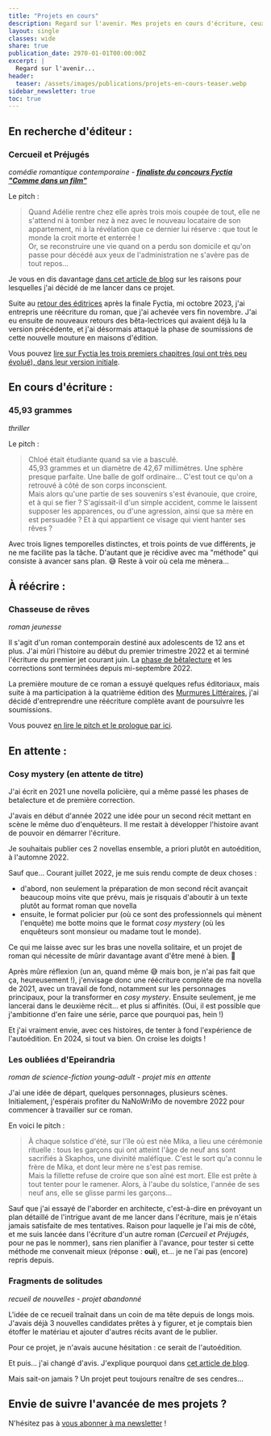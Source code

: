 ```yaml
---
title: "Projets en cours"
description: Regard sur l'avenir. Mes projets en cours d'écriture, ceux à paraître, ceux qui attendent que les autres leur laissent la place...
layout: single
classes: wide
share: true
publication_date: 2970-01-01T00:00:00Z
excerpt: |
  Regard sur l'avenir...
header:
  teaser: /assets/images/publications/projets-en-cours-teaser.webp
sidebar_newsletter: true
toc: true
---
```


## En recherche d'éditeur&nbsp;:

### Cercueil et Préjugés

*comédie romantique contemporaine - <a href="https://www.fyctia.com/blog/articles/833" target="_blank">**finaliste du concours Fyctia "Comme dans un film"**</a>*

Le pitch&nbsp;:
> Quand Adélie rentre chez elle après trois mois coupée de tout, elle ne s'attend ni à tomber nez à nez avec le nouveau locataire de son appartement, ni à la révélation que ce dernier lui réserve&nbsp;: que tout le monde la croit morte et enterrée&nbsp;!
> <br />Or, se reconstruire une vie quand on a perdu son domicile et qu'on passe pour décédé aux yeux de l'administration ne s'avère pas de tout repos&hellip;

Je vous en dis davantage [dans cet article de blog](/ecriture/2023/03/31/objectifs-écriture-2023.html#pourquoi-le-concours-fyctia) sur les raisons pour lesquelles j'ai décidé de me lancer dans ce projet.

Suite au [retour des éditrices](/newsletter/2023-11-05/#cercueil-et-pr%C3%A9jug%C3%A9s-affaire-%C3%A0-suivre) après la finale Fyctia, mi octobre 2023, j'ai entrepris une réécriture du roman, que j'ai achevée vers fin novembre. J'ai eu ensuite de nouveaux retours des bêta-lectrices qui avaient déjà lu la version précédente, et j'ai désormais attaqué la phase de soumissions de cette nouvelle mouture en maisons d'édition.

Vous pouvez <a href="https://www.fyctia.com/stories/cercueil-et-prejuges" target="_blank">lire sur Fyctia les trois premiers chapitres (qui ont très peu évolué), dans leur version initiale</a>.


## En cours d'écriture&nbsp;:

### 45,93&nbsp;grammes

*thriller*

Le pitch&nbsp;:
> Chloé était étudiante quand sa vie a basculé.
> <br />45,93&nbsp;grammes et un diamètre de 42,67&nbsp;millimètres. Une sphère presque parfaite. Une balle de golf ordinaire&hellip; C'est tout ce qu'on a retrouvé à côté de son corps inconscient.
> <br />Mais alors qu'une partie de ses souvenirs s'est évanouie, que croire, et à qui se fier&nbsp;? S'agissait-il d'un simple accident, comme le laissent supposer les apparences, ou d'une agression, ainsi que sa mère en est persuadée&nbsp;? Et à qui appartient ce visage qui vient hanter ses rêves&nbsp;?

Avec trois lignes temporelles distinctes, et trois points de vue différents, je ne me facilite pas la tâche. D'autant que je récidive avec ma "méthode" qui consiste à avancer sans plan. 😅 Reste à voir où cela me mènera&hellip; 


## À réécrire&nbsp;:

### Chasseuse de rêves

*roman jeunesse*

Il s'agit d'un roman contemporain destiné aux adolescents de 12 ans et plus. J'ai mûri l'histoire au début du premier trimestre 2022 et ai terminé l'écriture du premier jet courant juin. La [phase de bêtalecture](/ecriture/2022/06/23/b%C3%AAta-lecture-chasseuse-de-r%C3%AAves.html) et les corrections sont terminées depuis mi-septembre 2022.

La première mouture de ce roman a essuyé quelques refus éditoriaux, mais suite à ma participation à la quatrième édition des <a href="https://www.murmures-litteraires.fr/" target="_blank">Murmures Littéraires</a>, j'ai décidé d'entreprendre une réécriture complète avant de poursuivre les soumissions.

Vous pouvez [en lire le pitch et le prologue par ici](/ecriture/2022/06/23/bêta-lecture-chasseuse-de-rêves.html#chasseuse-de-rêves-quest-ce-que-cest-).


## En attente&nbsp;:

### Cosy mystery (en attente de titre)

J'ai écrit en 2021 une novella policière, qui a même passé les phases de betalecture et de première correction.

J'avais en début d'année 2022 une idée pour un second récit mettant en scène le même duo d'enquêteurs. Il me restait à développer l'histoire avant de pouvoir en démarrer l'écriture.

Je souhaitais publier ces 2 novellas ensemble, a priori plutôt en autoédition, à l'automne 2022.

Sauf que&hellip; Courant juillet 2022, je me suis rendu compte de deux choses&nbsp;:

- d'abord, non seulement la préparation de mon second récit avançait beaucoup moins vite que prévu, mais je risquais d'aboutir à un texte plutôt au format roman que novella
- ensuite, le format policier pur (où ce sont des professionnels qui mènent l'enquête) me botte moins que le format *cosy mystery* (où les enquêteurs sont monsieur ou madame tout le monde).

Ce qui me laisse avec sur les bras une novella solitaire, et un projet de roman qui nécessite de mûrir davantage avant d'être mené à bien. 🤔

Après mûre réflexion (un an, quand même 😅 mais bon, je n'ai pas fait que ça, heureusement&nbsp;!), j'envisage donc une réécriture complète de ma novella de 2021, avec un travail de fond, notamment sur les personnages principaux, pour la transformer en *cosy mystery*. Ensuite seulement, je me lancerai dans le deuxième récit&hellip; et plus si affinités. (Oui, il est possible que j'ambitionne d'en faire une série, parce que pourquoi pas, hein&nbsp;!)

Et j'ai vraiment envie, avec ces histoires, de tenter à fond l'expérience de l'autoédition. En 2024, si tout va bien. On croise les doigts&nbsp;!


### Les oubliées d'Epeirandria

*roman de science-fiction young-adult - projet mis en attente*

J'ai une idée de départ, quelques personnages, plusieurs scènes. Initialement, j'espérais profiter du NaNoWriMo de novembre 2022 pour commencer à travailler sur ce roman.

En voici le pitch&nbsp;:
> À chaque solstice d'été, sur l'île où est née Mika, a lieu une cérémonie rituelle&nbsp;: tous les garçons qui ont atteint l'âge de neuf ans sont sacrifiés à Skaphos, une divinité maléfique. C'est le sort qu'a connu le frère de Mika, et dont leur mère ne s'est pas remise. <br>
Mais la fillette refuse de croire que son aîné est mort. Elle est prête à tout tenter pour le ramener. Alors, à l'aube du solstice, l'année de ses neuf ans, elle se glisse parmi les garçons&hellip;

Sauf que j'ai essayé de l'aborder en architecte, c'est-à-dire en prévoyant un plan détaillé de l'intrigue avant de me lancer dans l'écriture, mais je n'étais jamais satisfaite de mes tentatives. Raison pour laquelle je l'ai mis de côté, et me suis lancée dans l'écriture d'un autre roman (*Cercueil et Préjugés*, pour ne pas le nommer), sans rien planifier à l'avance, pour tester si cette méthode me convenait mieux (réponse&nbsp;: **oui**), et&hellip; je ne l'ai pas (encore) repris depuis.


### Fragments de solitudes

*recueil de nouvelles - projet abandonné*

L'idée de ce recueil traînait dans un coin de ma tête depuis de longs mois. J'avais déjà 3 nouvelles candidates prêtes à y figurer, et je comptais bien étoffer le matériau et ajouter d'autres récits avant de le publier.

Pour ce projet, je n'avais aucune hésitation&nbsp;: ce serait de l'autoédition.

Et puis&hellip; j'ai changé d'avis. J'explique pourquoi dans [cet article de blog](/ecriture/2023/03/31/objectifs-écriture-2023.html#pourquoi-abandonner-mon-projet-de-recueil-de-nouvelles-fragments-de-solitude).

Mais sait-on jamais&nbsp;? Un projet peut toujours renaître de ses cendres&hellip;


## Envie de suivre l'avancée de mes projets&nbsp;?

N'hésitez pas à <a href="{{ '/newsletter' | relative_url }}">vous abonner à ma newsletter</a>&nbsp;!

